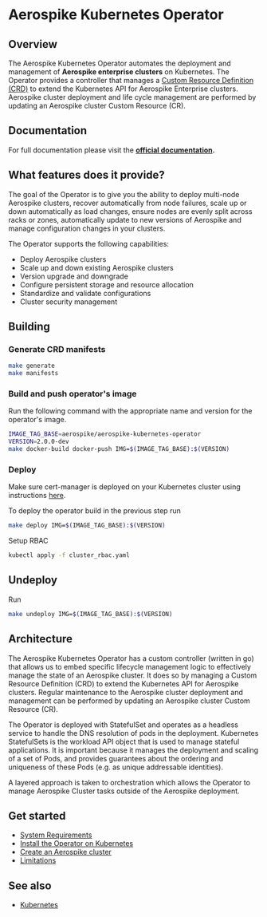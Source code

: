 # Aerospike Kubernetes Operator

## Overview

The Aerospike Kubernetes Operator automates the deployment and management of **Aerospike enterprise clusters** on Kubernetes. The Operator provides a controller that manages a [Custom Resource Definition (CRD)](https://kubernetes.io/docs/concepts/extend-kubernetes/api-extension/custom-resources/) to extend the Kubernetes API for Aerospike Enterprise clusters. Aerospike cluster deployment and life cycle management are performed by updating an Aerospike cluster Custom Resource (CR).

## Documentation

For full documentation please visit the **[official documentation](https://www.aerospike.com/docs/cloud/index.html).**

## What features does it provide?

The goal of the Operator is to give you the ability to deploy multi-node Aerospike clusters, recover automatically from node failures, scale up or down automatically as load changes, ensure nodes are evenly split across racks or zones, automatically update to new versions of Aerospike and manage configuration changes in your clusters.


The Operator supports the following capabilities:
 * Deploy Aerospike clusters
 * Scale up and down existing Aerospike clusters
 * Version upgrade and downgrade
 * Configure persistent storage and resource allocation
 * Standardize and validate configurations
 * Cluster security management

## Building

### Generate CRD manifests

```sh
make generate
make manifests
```

### Build and push operator's image

Run the following command with the appropriate name and version for the operator's image.

```sh
IMAGE_TAG_BASE=aerospike/aerospike-kubernetes-operator
VERSION=2.0.0-dev
make docker-build docker-push IMG=$(IMAGE_TAG_BASE):$(VERSION)
```

### Deploy
Make sure cert-manager is deployed on your Kubernetes cluster using instructions [here](https://cert-manager.io/docs/installation/kubernetes/).

To deploy the operator build in the previous step run

```sh
make deploy IMG=$(IMAGE_TAG_BASE):$(VERSION)
```

Setup RBAC

```sh
kubectl apply -f cluster_rbac.yaml
```

## Undeploy

Run

```sh
make undeploy IMG=$(IMAGE_TAG_BASE):$(VERSION)
```

## Architecture

The Aerospike Kubernetes Operator has a custom controller (written in go) that allows us to embed specific lifecycle management logic to effectively manage the state of an Aerospike cluster.  It does so by managing a Custom Resource Definition (CRD) to extend the Kubernetes API for Aerospike clusters.  Regular maintenance to the Aerospike cluster deployment and management can be performed by updating an Aerospike cluster Custom Resource (CR).

The Operator is deployed with StatefulSet and operates as a headless service to handle the DNS resolution of pods in the deployment.  Kubernetes StatefulSets is the workload API object that is used to manage stateful applications.  It is important because it manages the deployment and scaling of a set of Pods, and provides guarantees about the ordering and uniqueness of these Pods (e.g. as unique addressable identities).

A layered approach is taken to orchestration which allows the Operator to manage Aerospike Cluster tasks outside of the Aerospike deployment.

## Get started
 * [System Requirements](https://www.aerospike.com/docs/cloud/System-Requirements.html)
 * [Install the Operator on Kubernetes](https://www.aerospike.com/docs/cloud/Install-the-Operator-on-Kubernetes.html)
 * [Create an Aerospike cluster](https://www.aerospike.com/docs/cloud/Create-Aerospike-cluster.html)
 * [Limitations](https://www.aerospike.com/docs/cloud/Limitations.html)

## See also
 * [Kubernetes](https://kubernetes.io)
